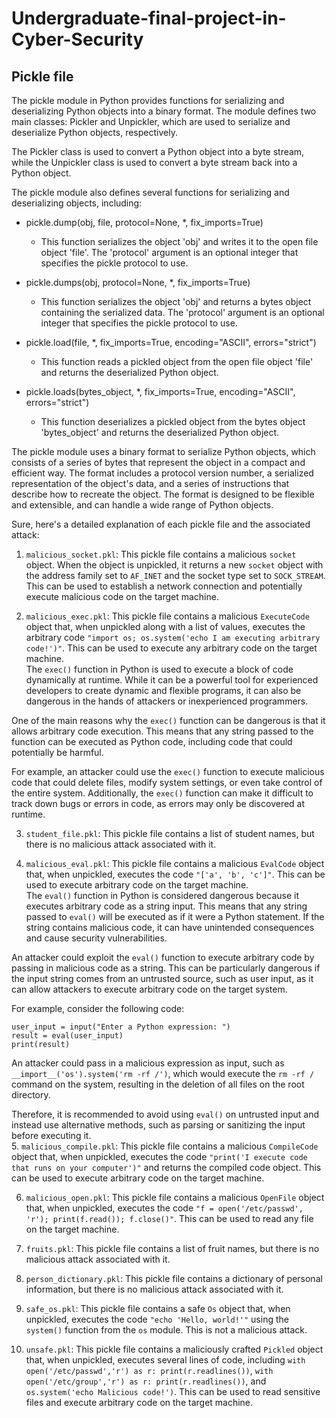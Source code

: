 # Undergraduate-final-project-in-Cyber-Security
## Pickle file
The pickle module in Python provides functions for serializing and deserializing Python objects into a binary format. The module defines two main classes: Pickler and Unpickler, which are used to serialize and deserialize Python objects, respectively.

The Pickler class is used to convert a Python object into a byte stream, while the Unpickler class is used to convert a byte stream back into a Python object.

The pickle module also defines several functions for serializing and deserializing objects, including:

- pickle.dump(obj, file, protocol=None, *, fix_imports=True)
  - This function serializes the object 'obj' and writes it to the open file object 'file'. The 'protocol' argument is an optional integer that specifies the pickle protocol to use.

- pickle.dumps(obj, protocol=None, *, fix_imports=True)
  - This function serializes the object 'obj' and returns a bytes object containing the serialized data. The 'protocol' argument is an optional integer that specifies the pickle protocol to use.

- pickle.load(file, *, fix_imports=True, encoding="ASCII", errors="strict")
  - This function reads a pickled object from the open file object 'file' and returns the deserialized Python object.

- pickle.loads(bytes_object, *, fix_imports=True, encoding="ASCII", errors="strict")
  - This function deserializes a pickled object from the bytes object 'bytes_object' and returns the deserialized Python object.

The pickle module uses a binary format to serialize Python objects, which consists of a series of bytes that represent the object in a compact and efficient way. The format includes a protocol version number, a serialized representation of the object's data, and a series of instructions that describe how to recreate the object. The format is designed to be flexible and extensible, and can handle a wide range of Python objects.


Sure, here's a detailed explanation of each pickle file and the associated attack:

1. `malicious_socket.pkl`: This pickle file contains a malicious `socket` object. When the object is unpickled, it returns a new `socket` object with the address family set to `AF_INET` and the socket type set to `SOCK_STREAM`. This can be used to establish a network connection and potentially execute malicious code on the target machine.

2. `malicious_exec.pkl`: This pickle file contains a malicious `ExecuteCode` object that, when unpickled along with a list of values, executes the arbitrary code `"import os; os.system('echo I am executing arbitrary code!')"`. This can be used to execute any arbitrary code on the target machine.  
The `exec()` function in Python is used to execute a block of code dynamically at runtime. While it can be a powerful tool for experienced developers to create dynamic and flexible programs, it can also be dangerous in the hands of attackers or inexperienced programmers.

One of the main reasons why the `exec()` function can be dangerous is that it allows arbitrary code execution. This means that any string passed to the function can be executed as Python code, including code that could potentially be harmful.

For example, an attacker could use the `exec()` function to execute malicious code that could delete files, modify system settings, or even take control of the entire system. Additionally, the `exec()` function can make it difficult to track down bugs or errors in code, as errors may only be discovered at runtime.

3. `student_file.pkl`: This pickle file contains a list of student names, but there is no malicious attack associated with it.

4. `malicious_eval.pkl`: This pickle file contains a malicious `EvalCode` object that, when unpickled, executes the code `"['a', 'b', 'c']"`. This can be used to execute arbitrary code on the target machine.    
The `eval()` function in Python is considered dangerous because it executes arbitrary code as a string input. This means that any string passed to `eval()` will be executed as if it were a Python statement. If the string contains malicious code, it can have unintended consequences and cause security vulnerabilities.

An attacker could exploit the `eval()` function to execute arbitrary code by passing in malicious code as a string. This can be particularly dangerous if the input string comes from an untrusted source, such as user input, as it can allow attackers to execute arbitrary code on the target system.

For example, consider the following code:

```
user_input = input("Enter a Python expression: ")
result = eval(user_input)
print(result)
```

An attacker could pass in a malicious expression as input, such as `__import__('os').system('rm -rf /')`, which would execute the `rm -rf /` command on the system, resulting in the deletion of all files on the root directory.

Therefore, it is recommended to avoid using `eval()` on untrusted input and instead use alternative methods, such as parsing or sanitizing the input before executing it.  
5. `malicious_compile.pkl`: This pickle file contains a malicious `CompileCode` object that, when unpickled, executes the code `"print('I execute code that runs on your computer')"` and returns the compiled code object. This can be used to execute arbitrary code on the target machine.

6. `malicious_open.pkl`: This pickle file contains a malicious `OpenFile` object that, when unpickled, executes the code `"f = open('/etc/passwd', 'r'); print(f.read()); f.close()"`. This can be used to read any file on the target machine.

7. `fruits.pkl`: This pickle file contains a list of fruit names, but there is no malicious attack associated with it.

8. `person_dictionary.pkl`: This pickle file contains a dictionary of personal information, but there is no malicious attack associated with it.

9. `safe_os.pkl`: This pickle file contains a safe `Os` object that, when unpickled, executes the code `"echo 'Hello, world!'"` using the `system()` function from the `os` module. This is not a malicious attack.

10. `unsafe.pkl`: This pickle file contains a maliciously crafted `Pickled` object that, when unpickled, executes several lines of code, including `with open('/etc/passwd','r') as r: print(r.readlines())`, `with open('/etc/group','r') as r: print(r.readlines())`, and `os.system('echo Malicious code!')`. This can be used to read sensitive files and execute arbitrary code on the target machine.
